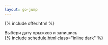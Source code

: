 ```yaml
---
layout: go-jump
---
```


{% include offer.html %}


<div class="title">Выбери дату прыжков и запишись</div>
{% include schedule.html class="inline dark" %}
